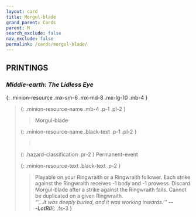 ```yaml
---
layout: card
title: Morgul-blade
grand_parent: Cards
parent: M
search_exclude: false
nav_exclude: false
permalink: /cards/morgul-blade/
---
```


## PRINTINGS


### _Middle-earth: The Lidless Eye_

{: .minion-resource .mx-sm-6 .mx-md-8 .mx-lg-10 .mb-4 }
> {: .minion-resource-name .mb-4 .p-1 .pl-2 }
> > <div class="hazard-mp"></div>
> > <div class="card-name">Morgul-blade</div>
>
> {: .minion-resource-name .black-text .p-1 .pl-2 }
> > &nbsp;
>
> {: .hazard-classification .pr-2 }
> Permanent-event
>
> {: .minion-resource-text .black-text .p-2 }
> > Playable on your Ringwraith or a Ringwraith follower. Each strike against the Ringwraith receives -1 body and -1 prowess. Discard Morgul-blade after a strike against the Ringwraith fails. Cannot be duplicated on a given Ringwraith. <br>_“‘...It was deeply buried, and it was working inwards.’”_ ***---&#65279;LotRII***{: .fs-3 } 
> 
